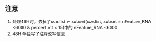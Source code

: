 ## 注意
1. 处理48H时，去掉了sce.list <- subset(sce.list, subset = nFeature_RNA <6000  & percent.mt < 15)中的 nFeature_RNA <6000  
2. 48H 单独写了注释改写信息
